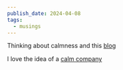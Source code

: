 ```yaml
---
publish_date: 2024-04-08
tags:
  - musings
---
```


Thinking about calmness and this [blog](https://stephango.com/calmness)

I love the idea of a [calm company](https://justinjackson.ca/calm-company)